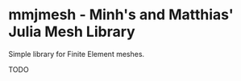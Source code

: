 # mmjmesh - Minh's and Matthias' Julia Mesh Library

Simple library for Finite Element meshes.

TODO
